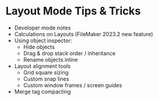 # Layout Mode Tips & Tricks

- Developer mode notes
- Calculations on Layouts (FileMaker 2023.2 new feature)
- Using object inspector:
  - Hide objects
  - Drag & drop stack order / inheritance
  - Rename objects inline
- Layout alignment tools
  - Grid square sizing
  - Custom snap lines
  - Custom window frames / screen guides
- Merge tag compacting